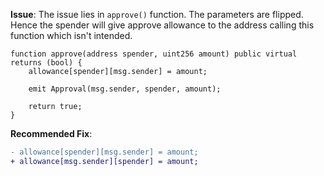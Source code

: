 **Issue**:
The issue lies in `approve()` function. The parameters are flipped. Hence the spender will give approve allowance to the address calling this function which isn't intended.

```solidity
function approve(address spender, uint256 amount) public virtual returns (bool) {
    allowance[spender][msg.sender] = amount;

    emit Approval(msg.sender, spender, amount);

    return true;
}
```

**Recommended Fix**: 

```diff
- allowance[spender][msg.sender] = amount;
+ allowance[msg.sender][spender] = amount;

```